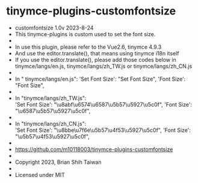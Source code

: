# tinymce-plugins-customfontsize

 * customfontsize 1.0v 2023-8-24
 * This tinymce-plugins is custom used to set the font size.
 * 
 * In use this plugin, please refer to the Vue2.6, tinymce 4.9.3
 * And use the editor.translate(), that means using tinymce i18n itself
 * If you use the editor.translate(), please add those codes below in tinymce/langs/en.js, tinymce/langs/zh_TW.js or tinymce/langs/zh_CN.js
 * 
 * In " tinymce/langs/en.js":
'Set Font Size': "Set Font Size",
'Font Size': "Font Size",
 * 
 * In "tinymce/langs/zh_TW.js":  
'Set Font Size': "\u8abf\u6574\u6587\u5b57\u5927\u5c0f",
'Font Size': "\u6587\u5b57\u5927\u5c0f",
 * 
 * In "tinymce/langs/zh_CN.js":  
'Set Font Size': "\u8bbe\u7f6e\u5b57\u4f53\u5927\u5c0f",
'Font Size': "\u5b57\u4f53\u5927\u5c0f",
 * 
 * https://github.com/m10118003/tinymce-plugins-customfontsize
 *
 * Copyright 2023, Brian Shih Taiwan
 *
 * Licensed under MIT
